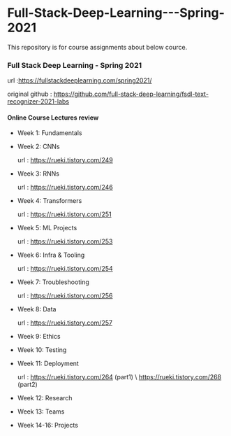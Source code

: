 # Full-Stack-Deep-Learning---Spring-2021

This repository is for course assignments about below cource.

### Full Stack Deep Learning - Spring 2021
url :https://fullstackdeeplearning.com/spring2021/

original github : https://github.com/full-stack-deep-learning/fsdl-text-recognizer-2021-labs

#### Online Course Lectures review

* Week 1: Fundamentals

* Week 2: CNNs
  
  url : https://rueki.tistory.com/249
  
* Week 3: RNNs
  
  url : https://rueki.tistory.com/246

* Week 4: Transformers

  url : https://rueki.tistory.com/251

* Week 5: ML Projects

  url : https://rueki.tistory.com/253

* Week 6: Infra & Tooling

  url : https://rueki.tistory.com/254

* Week 7: Troubleshooting

  url : https://rueki.tistory.com/256

* Week 8: Data

  url : https://rueki.tistory.com/257

* Week 9: Ethics

* Week 10: Testing

* Week 11: Deployment

  url : https://rueki.tistory.com/264 (part1) \\
        https://rueki.tistory.com/268 (part2)

* Week 12: Research

* Week 13: Teams

* Week 14-16: Projects
